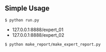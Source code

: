 ## Simple Usage
```
$ python run.py
```
- 127.0.0.1:8888/expert_01
- 127.0.0.1:8888/expert_02

```
$ python make_report/make_expert_report.py
```
